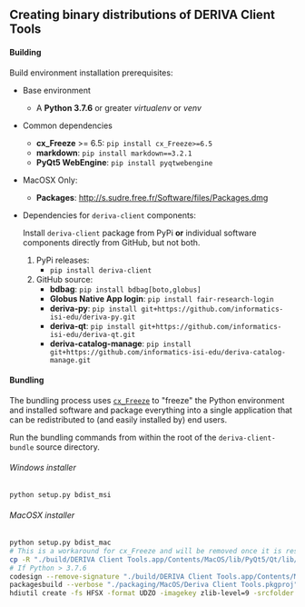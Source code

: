 ## Creating binary distributions of DERIVA Client Tools

#### Building

Build environment installation prerequisites:

* Base environment
    * A __Python 3.7.6__ or greater _virtualenv_ or _venv_
    
* Common dependencies
    * __cx_Freeze__ >= 6.5: `pip install cx_Freeze>=6.5`
    * __markdown__: `pip install markdown==3.2.1`
    * __PyQt5 WebEngine__: `pip install pyqtwebengine`
        
* MacOSX Only:
    * __Packages__: http://s.sudre.free.fr/Software/files/Packages.dmg

* Dependencies for `deriva-client` components: 

    Install `deriva-client` package from PyPi __or__ individual software components directly from GitHub, but not both. 

    1. PyPi releases:
        * `pip install deriva-client`
    2. GitHub source:   
        * __bdbag__: `pip install bdbag[boto,globus]`
        * __Globus Native App login__: `pip install fair-research-login`
        * __deriva-py__: `pip install git+https://github.com/informatics-isi-edu/deriva-py.git`
        * __deriva-qt__: `pip install git+https://github.com/informatics-isi-edu/deriva-qt.git`
        * __deriva-catalog-manage__: `pip install git+https://github.com/informatics-isi-edu/deriva-catalog-manage.git`

#### Bundling
The bundling process uses [`cx_Freeze`](https://github.com/marcelotduarte/cx_Freeze)
to "freeze" the Python environment and installed software and package everything
into a single application that can be redistributed to (and easily installed
by) end users.

Run the bundling commands from within the root of the `deriva-client-bundle` source directory.

###### Windows installer

```sh
python setup.py bdist_msi
```

###### MacOSX installer

```sh
python setup.py bdist_mac
# This is a workaround for cx_Freeze and will be removed once it is resolved
cp -R "./build/DERIVA Client Tools.app/Contents/MacOS/lib/PyQt5/Qt/lib/QtWebEngineCore.framework/Resources"/* "./build/DERIVA Client Tools.app/Contents/MacOS"
# If Python > 3.7.6
codesign --remove-signature "./build/DERIVA Client Tools.app/Contents/MacOS/lib/Python"
packagesbuild --verbose "./packaging/MacOS/Deriva Client Tools.pkgproj"
hdiutil create -fs HFSX -format UDZO -imagekey zlib-level=9 -srcfolder "./build/Deriva Client Tools.mpkg" -volname "DERIVA Client Tools" "./build/DERIVA-Client-Tools-osx"
```
